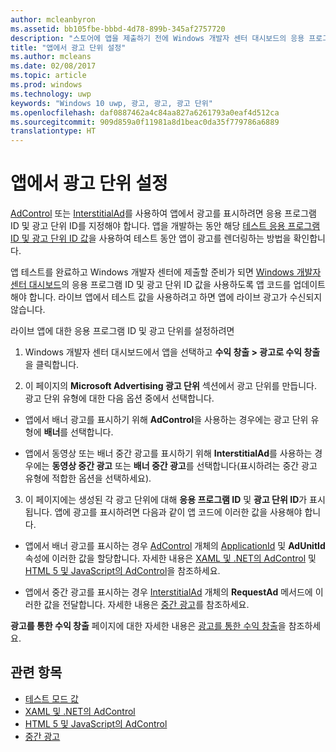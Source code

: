 ```yaml
---
author: mcleanbyron
ms.assetid: bb105fbe-bbbd-4d78-899b-345af2757720
description: "스토어에 앱을 제출하기 전에 Windows 개발자 센터 대시보드의 응용 프로그램 ID 및 광고 단위 ID 값을 앱에 추가하는 방법을 알아봅니다."
title: "앱에서 광고 단위 설정"
ms.author: mcleans
ms.date: 02/08/2017
ms.topic: article
ms.prod: windows
ms.technology: uwp
keywords: "Windows 10 uwp, 광고, 광고, 광고 단위"
ms.openlocfilehash: daf0887462a4c84aa827a6261793a0eaf4d512ca
ms.sourcegitcommit: 909d859a0f11981a8d1beac0da35f779786a6889
translationtype: HT
---
```

# <a name="set-up-ad-units-in-your-app"></a>앱에서 광고 단위 설정




[AdControl](https://msdn.microsoft.com/library/windows/apps/microsoft.advertising.winrt.ui.adcontrol.aspx) 또는 [InterstitialAd](https://msdn.microsoft.com/library/windows/apps/microsoft.advertising.winrt.ui.interstitialad.aspx)를 사용하여 앱에서 광고를 표시하려면 응용 프로그램 ID 및 광고 단위 ID를 지정해야 합니다. 앱을 개발하는 동안 해당 [테스트 응용 프로그램 ID 및 광고 단위 ID 값](test-mode-values.md)을 사용하여 테스트 동안 앱이 광고를 렌더링하는 방법을 확인합니다.

앱 테스트를 완료하고 Windows 개발자 센터에 제출할 준비가 되면 [Windows 개발자 센터 대시보드](https://msdn.microsoft.com/library/windows/apps/mt170658.aspx)의 응용 프로그램 ID 및 광고 단위 ID 값을 사용하도록 앱 코드를 업데이트해야 합니다. 라이브 앱에서 테스트 값을 사용하려고 하면 앱에 라이브 광고가 수신되지 않습니다.

라이브 앱에 대한 응용 프로그램 ID 및 광고 단위를 설정하려면

1.  Windows 개발자 센터 대시보드에서 앱을 선택하고 **수익 창출 &gt; 광고로 수익 창출**을 클릭합니다.

2.  이 페이지의 **Microsoft Advertising 광고 단위** 섹션에서 광고 단위를 만듭니다. 광고 단위 유형에 대한 다음 옵션 중에서 선택합니다.

  * 앱에서 배너 광고를 표시하기 위해 **AdControl**을 사용하는 경우에는 광고 단위 유형에 **배너**를 선택합니다.

  * 앱에서 동영상 또는 배너 중간 광고를 표시하기 위해 **InterstitialAd**를 사용하는 경우에는 **동영상 중간 광고** 또는 **배너 중간 광고**를 선택합니다(표시하려는 중간 광고 유형에 적합한 옵션을 선택하세요).

3.  이 페이지에는 생성된 각 광고 단위에 대해 **응용 프로그램 ID** 및 **광고 단위 ID**가 표시됩니다. 앱에 광고를 표시하려면 다음과 같이 앱 코드에 이러한 값을 사용해야 합니다.

  * 앱에서 배너 광고를 표시하는 경우 [AdControl](https://msdn.microsoft.com/library/windows/apps/microsoft.advertising.winrt.ui.adcontrol.applicationid.aspx) 개체의 [ApplicationId](https://msdn.microsoft.com/library/windows/apps/microsoft.advertising.winrt.ui.adcontrol.adunitid.aspx) 및 **AdUnitId** 속성에 이러한 값을 할당합니다. 자세한 내용은 [XAML 및 .NET의 AdControl](adcontrol-in-xaml-and--net.md) 및 [HTML 5 및 JavaScript의 AdControl](adcontrol-in-html-5-and-javascript.md)을 참조하세요.

  * 앱에서 중간 광고를 표시하는 경우 [InterstitialAd](https://msdn.microsoft.com/library/windows/apps/microsoft.advertising.winrt.ui.interstitialad.requestad.aspx) 개체의 **RequestAd** 메서드에 이러한 값을 전달합니다. 자세한 내용은 [중간 광고](interstitial-ads.md)를 참조하세요.

**광고를 통한 수익 창출** 페이지에 대한 자세한 내용은 [광고를 통한 수익 창출](../publish/monetize-with-ads.md)을 참조하세요.

## <a name="related-topics"></a>관련 항목

* [테스트 모드 값](test-mode-values.md)
* [XAML 및 .NET의 AdControl](adcontrol-in-xaml-and--net.md)
* [HTML 5 및 JavaScript의 AdControl](adcontrol-in-html-5-and-javascript.md)
* [중간 광고](interstitial-ads.md)


 

 
